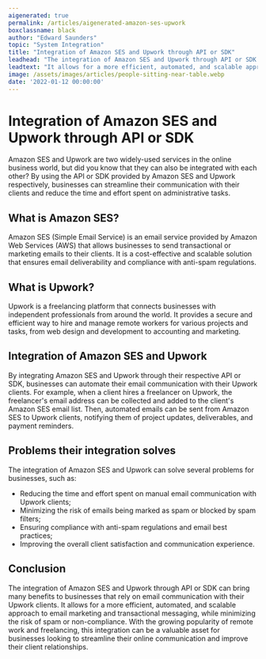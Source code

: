 ```yaml
---
aigenerated: true
permalink: /articles/aigenerated-amazon-ses-upwork
boxclassname: black
author: "Edward Saunders"
topic: "System Integration"
title: "Integration of Amazon SES and Upwork through API or SDK"
leadhead: "The integration of Amazon SES and Upwork through API or SDK can bring many benefits to businesses that rely on email communication with their Upwork clients"
leadtext: "It allows for a more efficient, automated, and scalable approach to email marketing and transactional messaging, while minimizing the risk of spam or non-compliance. With the growing popularity of remote work and freelancing, this integration can be a valuable asset for businesses looking to streamline their online communication and improve their client relationships."
image: /assets/images/articles/people-sitting-near-table.webp
date: '2022-01-12 00:00:00'
---
```

<div class="arttext">
<div>
  <h1>Integration of Amazon SES and Upwork through API or SDK</h1>
  <p>Amazon SES and Upwork are two widely-used services in the online business world, but did you know that they can also be integrated with each other? By using the API or SDK provided by Amazon SES and Upwork respectively, businesses can streamline their communication with their clients and reduce the time and effort spent on administrative tasks.</p>
  
  <h2>What is Amazon SES?</h2>
  <p>Amazon SES (Simple Email Service) is an email service provided by Amazon Web Services (AWS) that allows businesses to send transactional or marketing emails to their clients. It is a cost-effective and scalable solution that ensures email deliverability and compliance with anti-spam regulations.</p>
  
  <h2>What is Upwork?</h2>
  <p>Upwork is a freelancing platform that connects businesses with independent professionals from around the world. It provides a secure and efficient way to hire and manage remote workers for various projects and tasks, from web design and development to accounting and marketing.</p>
  
  <h2>Integration of Amazon SES and Upwork</h2>
  <p>By integrating Amazon SES and Upwork through their respective API or SDK, businesses can automate their email communication with their Upwork clients. For example, when a client hires a freelancer on Upwork, the freelancer's email address can be collected and added to the client's Amazon SES email list. Then, automated emails can be sent from Amazon SES to Upwork clients, notifying them of project updates, deliverables, and payment reminders.</p>
  
  <h2>Problems their integration solves</h2>
  <p>The integration of Amazon SES and Upwork can solve several problems for businesses, such as:</p>
  <ul>
    <li>Reducing the time and effort spent on manual email communication with Upwork clients;</li>
    <li>Minimizing the risk of emails being marked as spam or blocked by spam filters;</li>
    <li>Ensuring compliance with anti-spam regulations and email best practices;</li>
    <li>Improving the overall client satisfaction and communication experience.</li>
  </ul>
  
  <h2>Conclusion</h2>
  <p>The integration of Amazon SES and Upwork through API or SDK can bring many benefits to businesses that rely on email communication with their Upwork clients. It allows for a more efficient, automated, and scalable approach to email marketing and transactional messaging, while minimizing the risk of spam or non-compliance. With the growing popularity of remote work and freelancing, this integration can be a valuable asset for businesses looking to streamline their online communication and improve their client relationships.</p>
</div>

</div>